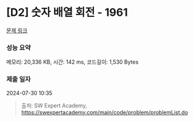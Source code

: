 # [D2] 숫자 배열 회전 - 1961 

[문제 링크](https://swexpertacademy.com/main/code/problem/problemDetail.do?contestProbId=AV5Pq-OKAVYDFAUq) 

### 성능 요약

메모리: 20,336 KB, 시간: 142 ms, 코드길이: 1,530 Bytes

### 제출 일자

2024-07-30 10:35



> 출처: SW Expert Academy, https://swexpertacademy.com/main/code/problem/problemList.do